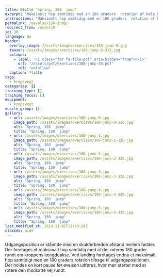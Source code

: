 ```yaml
---
title: &title "Spring, 180  jump"
excerpt: "Maksimalt hop samtidig med en 180 graders  rotation af hele kroppen. Ved landing foretages endnu et maksimalt hop samtidigt med en 180 graders rotation den anden vej og tilbage til udgangsposition"
instructions: "Maksimalt hop samtidig med en 180 graders  rotation af hele kroppen. Ved landing foretages endnu et maksimalt hop samtidigt med en 180 graders rotation den anden vej og tilbage til udgangsposition"
permalink: /oevelse/180-jump/
redirect_from: /node/30
id: 30
language: da
header:
  overlay_image: /assets/images/exercises/180-jump-0.jpg
  teaser: /assets/images/exercises/180-jump-0-320.jpg
  actions:
    - label: '<i class="far fa-file-pdf" aria-hidden="true"></i>'
      url: "/assets/pdf/exercises/180-jump-30.pdf"
      rel: "nofollow"
  caption: *title
tags:
  - kropsvægt
categories: []
training_type: [] 
training_focus: []
equipment:
  - kropsvægt
muscle_group: []
gallery:
  - url: /assets/images/exercises/180-jump-0.jpg
    image_path: /assets/images/exercises/180-jump-0-320.jpg
    alt: "Spring, 180  jump"
    title: "Spring, 180  jump"
  - url: /assets/images/exercises/180-jump-1.jpg
    image_path: /assets/images/exercises/180-jump-1-320.jpg
    alt: "Spring, 180  jump"
    title: "Spring, 180  jump"
  - url: /assets/images/exercises/180-jump-2.jpg
    image_path: /assets/images/exercises/180-jump-2-320.jpg
    alt: "Spring, 180  jump"
    title: "Spring, 180  jump"
  - url: /assets/images/exercises/180-jump-3.jpg
    image_path: /assets/images/exercises/180-jump-3-320.jpg
    alt: "Spring, 180  jump"
    title: "Spring, 180  jump"
  - url: /assets/images/exercises/180-jump-4.jpg
    image_path: /assets/images/exercises/180-jump-4-320.jpg
    alt: "Spring, 180  jump"
    title: "Spring, 180  jump"
  - url: /assets/images/exercises/180-jump-5.jpg
    image_path: /assets/images/exercises/180-jump-5-320.jpg
    alt: "Spring, 180  jump"
    title: "Spring, 180  jump"
last_modified_at: 2010-11-02T13:43:26Z
classes: wide
---
```


Udgangsposition er stående med en skulderbredde afstand mellem fødder. Der foretages et maksimalt hop samtidig med at der roteres 180 grader rundt om kroppens længdeakse. Ved landing foretages endnu et maksimalt hop samtidigt med en 180 graders rotation tilbage til udgangspositionen. Der holdes en kort pause før øvelsen udføres, hvor man starter med at rotere den modsatte vej rundt.
